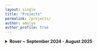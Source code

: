 ```yaml
---
layout: single
title: "Projects"
permalink: /projects/
author: amulya
author_profile: true
---
```


<details>
  <summary><strong>Rover ~ September 2024 - August 2025</strong></summary>
  <p style="font-size: 0.8rem;">
  This paragraph has smaller text.
  </p>
</details>

<!--
<details>
  <summary><strong>school project here? (car) </strong></summary>
  <p style="font-size: 0.8rem;">
  explaination here!!
  </p>
</details>
--!>
